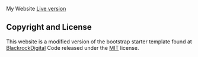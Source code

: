 My Website
[Live version](http://grantemersonharper.com)

## Copyright and License
This website is a modified version of the bootstrap starter template found at [BlackrockDigital](https://github.com/BlackrockDigital/startbootstrap-creative)
Code released under the [MIT](https://github.com/grantharper/my-website/LICENSE) license.